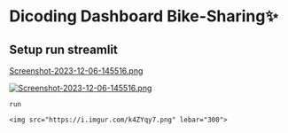 # Dicoding Dashboard Bike-Sharing✨

## Setup run streamlit
[Screenshot-2023-12-06-145516.png](https://postimg.cc/rDmMZmTk)

[![Screenshot-2023-12-06-145516.png](https://i.postimg.cc/sgPxXQ0v/Screenshot-2023-12-06-145516.png)](https://postimg.cc/rDmMZmTk)
```
run 

<img src="https://i.imgur.com/k4ZYqy7.png" lebar="300">

```
